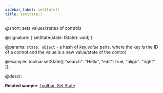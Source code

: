 ```yaml
---
sidebar_label: setState()
title: setState()
---          
```


@short: sets values/states of controls

@signature: {'setState(state: IState): void;'}

@params:
`state: object` - a hash of <i>key:value</i> pairs, where the key is the ID of a control and the value is a new value/state of the control

@example:
toolbar.setState({
    "search": "Hello",
    "edit": true,
    "align": "right"
});

@descr:

**Related sample**: [Toolbar. Set State](https://snippet.dhtmlx.com/h34uh1dr)

[comment]: # (@related: toolbar/common_methods.md#settinggetting-values-and-states)
